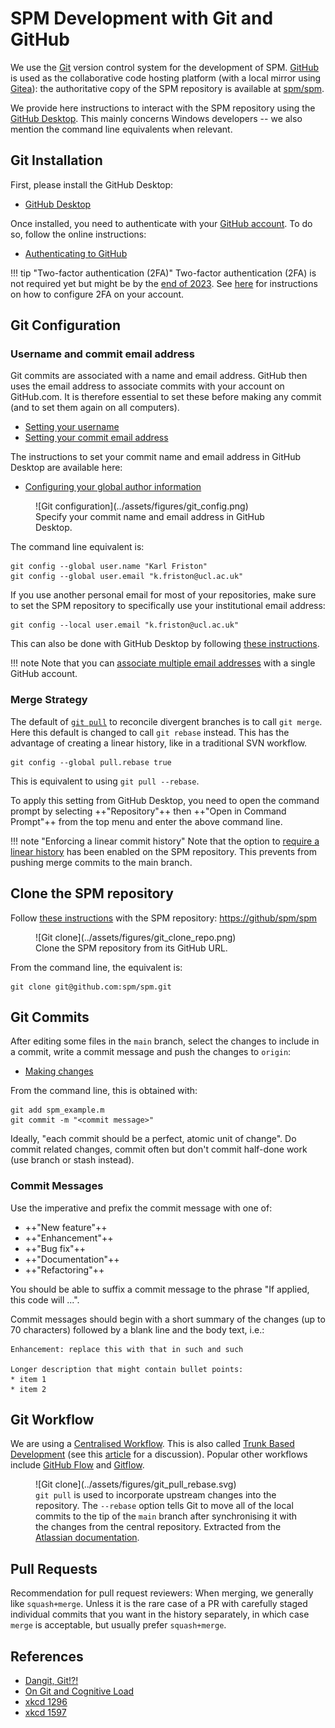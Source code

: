 # SPM Development with Git and GitHub

We use the [Git](https://git-scm.com/) version control system for the development of SPM. [GitHub](https://github.com/) is used as the collaborative code hosting platform (with a local mirror using [Gitea](https://gitea.io/)): the authoritative copy of the SPM repository is available at [spm/spm](https://github.com/spm/spm).

We provide here instructions to interact with the SPM repository using the [GitHub Desktop](https://desktop.github.com/). This mainly concerns Windows developers -- we also mention the command line equivalents when relevant.

##  Git Installation

First, please install the GitHub Desktop:

* [GitHub Desktop](https://desktop.github.com/)

Once installed, you need to authenticate with your [GitHub account](https://docs.github.com/en/get-started/onboarding/getting-started-with-your-github-account). To do so, follow the online instructions:

* [Authenticating to GitHub](https://docs.github.com/en/desktop/installing-and-configuring-github-desktop/installing-and-authenticating-to-github-desktop/authenticating-to-github)

!!! tip "Two-factor authentication (2FA)"
    Two-factor authentication (2FA) is not required yet but might be by the [end of 2023](https://github.blog/2023-03-09-raising-the-bar-for-software-security-github-2fa-begins-march-13/). See [here](https://docs.github.com/en/authentication/securing-your-account-with-two-factor-authentication-2fa) for instructions on how to configure 2FA on your account.

<!--
You can also, optionally, install the Git command line tool and TortoiseGit:

* [Git](https://git-scm.com/downloads) or [Git for Windows](https://gitforwindows.org/)
* [TortoiseGit](https://tortoisegit.org/)

-->

<!--

It is also recommended to install the Visual Studio Code text editor and WinMerge:

* [Visual Studio Code](https://code.visualstudio.com/)
* [WinMerge](https://winmerge.org/)

### Visual Studio Code Extensions

Visual Studio Code has a native support of Git:

* [Git Support in Visual Studio Code](https://code.visualstudio.com/docs/editor/versioncontrol#_git-support)

but some extra extensions are worth considering for MATLAB development:

* [Code Spell Checker](https://marketplace.visualstudio.com/items?itemName=streetsidesoftware.code-spell-checker)
* [MATLAB](https://marketplace.visualstudio.com/items?itemName=Gimly81.matlab)
* [Remote - SSH](https://marketplace.visualstudio.com/items?itemName=ms-vscode-remote.remote-ssh)

-->

## Git Configuration

### Username and commit email address

Git commits are associated with a name and email address. GitHub then uses the email address to associate commits with your account on GitHub.com. It is therefore essential to set these before making any commit (and to set them again on all computers).

* [Setting your username](https://docs.github.com/en/get-started/getting-started-with-git/setting-your-username-in-git)
* [Setting your commit email address](https://docs.github.com/en/account-and-profile/setting-up-and-managing-your-personal-account-on-github/managing-email-preferences/setting-your-commit-email-address)

The instructions to set your commit name and email address in GitHub Desktop are available here:

* [Configuring your global author information](https://docs.github.com/en/desktop/installing-and-configuring-github-desktop/configuring-and-customizing-github-desktop/configuring-git-for-github-desktop#configuring-your-global-author-information)

<figure markdown>
  ![Git configuration](../assets/figures/git_config.png)
  <figcaption>Specify your commit name and email address in GitHub Desktop.</figcaption>
</figure>

The command line equivalent is:

```
git config --global user.name "Karl Friston"
git config --global user.email "k.friston@ucl.ac.uk"
```

If you use another personal email for most of your repositories, make sure to set the SPM repository to specifically use your institutional email address:

```
git config --local user.email "k.friston@ucl.ac.uk"
```

This can also be done with GitHub Desktop by following [these instructions](https://docs.github.com/en/desktop/installing-and-configuring-github-desktop/configuring-and-customizing-github-desktop/configuring-git-for-github-desktop#configuring-different-author-information-for-an-individual-repository).

!!! note
    Note that you can [associate multiple email addresses](https://docs.github.com/en/account-and-profile/setting-up-and-managing-your-personal-account-on-github/managing-email-preferences/adding-an-email-address-to-your-github-account) with a single GitHub account.

### Merge Strategy

The default of [`git pull`](https://git-scm.com/docs/git-pull) to reconcile divergent branches is to call `git merge`. Here this default is changed to call `git rebase` instead. This has the advantage of creating a linear history, like in a traditional SVN workflow.

```
git config --global pull.rebase true
```

This is equivalent to using `git pull --rebase`.

To apply this setting from GitHub Desktop, you need to open the command prompt by selecting ++"Repository"++ then ++"Open in Command Prompt"++ from the top menu and enter the above command line.

!!! note "Enforcing a linear commit history"
    Note that the option to [require a linear history](https://docs.github.com/en/repositories/configuring-branches-and-merges-in-your-repository/defining-the-mergeability-of-pull-requests/about-protected-branches#require-linear-history) has been enabled on the SPM repository. This prevents from pushing merge commits to the main branch.

## Clone the SPM repository

Follow [these instructions](https://docs.github.com/en/desktop/contributing-and-collaborating-using-github-desktop/adding-and-cloning-repositories/cloning-a-repository-from-github-to-github-desktop) with the SPM repository: [https://github/spm/spm](https://github/spm/spm)

<figure markdown>
  ![Git clone](../assets/figures/git_clone_repo.png)
  <figcaption>Clone the SPM repository from its GitHub URL.</figcaption>
</figure>

From the command line, the equivalent is:

```
git clone git@github.com:spm/spm.git
```

## Git Commits

After editing some files in the `main` branch, select the changes to include in a commit, write a commit message and push the changes to `origin`:

* [Making changes](https://docs.github.com/en/desktop/contributing-and-collaborating-using-github-desktop/making-changes-in-a-branch/committing-and-reviewing-changes-to-your-project#selecting-changes-to-include-in-a-commit)

From the command line, this is obtained with:

```
git add spm_example.m
git commit -m "<commit message>"
```

Ideally, "each commit should be a perfect, atomic unit of change". Do commit related changes, commit often but don't commit half-done work (use branch or stash instead).

### Commit Messages

Use the imperative and prefix the commit message with one of:

* ++"New feature"++
* ++"Enhancement"++
* ++"Bug fix"++
* ++"Documentation"++
* ++"Refactoring"++

You should be able to suffix a commit message to the phrase "If applied, this code will ...".

Commit messages should begin with a short summary of the changes (up to 70 characters) followed by a blank line and the body text, i.e.:

```
Enhancement: replace this with that in such and such

Longer description that might contain bullet points:
* item 1
* item 2
```

## Git Workflow

We are using a [Centralised Workflow](https://www.atlassian.com/git/tutorials/comparing-workflows#centralized-workflow). This is also called [Trunk Based Development](https://trunkbaseddevelopment.com/) (see this [article](https://medium.com/@mattia.battiston/why-i-love-trunk-based-development-641fcf0b94a0) for a discussion). Popular other workflows include [GitHub Flow](https://githubflow.github.io/) and [Gitflow](https://www.atlassian.com/git/tutorials/comparing-workflows/gitflow-workflow).

<figure markdown>
  ![Git clone](../assets/figures/git_pull_rebase.svg)
  <figcaption><code>git pull</code> is used to incorporate upstream changes into the repository. The <code>--rebase</code> option tells Git to move all of the local commits to the tip of the <code>main</code> branch after synchronising it with the changes from the central repository. Extracted from the <a href="https://www.atlassian.com/git/tutorials/comparing-workflows#centralized-workflow">Atlassian documentation</a>.</figcaption>
</figure>

## Pull Requests

Recommendation for pull request reviewers: When merging, we generally like `squash+merge`. Unless it is the rare case of a PR with carefully staged individual commits that you want in the history separately, in which case `merge` is acceptable, but usually prefer `squash+merge`.

## References

* [Dangit, Git!?!](https://dangitgit.com/)
* [On Git and Cognitive Load](https://dzone.com/articles/on-git-and-cognitive-load)
* [xkcd 1296](https://xkcd.com/1296/)
* [xkcd 1597](https://xkcd.com/1597/)
